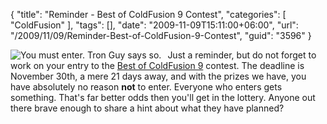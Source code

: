 {
	"title": "Reminder - Best of ColdFusion 9 Contest",
	"categories": [
		"ColdFusion"
	],
	"tags": [],
	"date": "2009-11-09T15:11:00+06:00",
	"url": "/2009/11/09/Reminder-Best-of-ColdFusion-9-Contest",
	"guid": "3596"
}

<img src="http://static.raymondcamden.com/images/cfjedi/bestcfcontest1.jpg" title="You must enter. Tron Guy says so." align="left" style="margin-right:10px">
Just a reminder, but do not forget to work on your entry to the <a href="http://www.raymondcamden.com/index.cfm/2009/10/23/Announcement-Best-of-ColdFusion-9-Contest">Best of ColdFusion 9</a> contest. The deadline is November 30th, a mere 21 days away, and with the prizes we have, you have absolutely no reason <b>not</b> to enter. Everyone who enters gets something. That's far better odds then you'll get in the lottery. Anyone out there brave enough to share a hint about what they have planned?

<br clear="left">